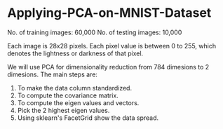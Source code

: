 # Applying-PCA-on-MNIST-Dataset

No. of training images: 60,000
No. of testing images: 10,000

Each image is 28x28 pixels. Each pixel value is between 0 to 255, which denotes the lightness or darkness of that pixel.

We will use PCA for dimensionality reduction from 784 dimesions to 2 dimesions.
The main steps are:
1. To make the data column standardized.
2. To compute the covariance matrix.
3. To compute the eigen values and vectors.
4. Pick the 2 highest eigen values.
5. Using sklearn's FacetGrid show the data spread.
